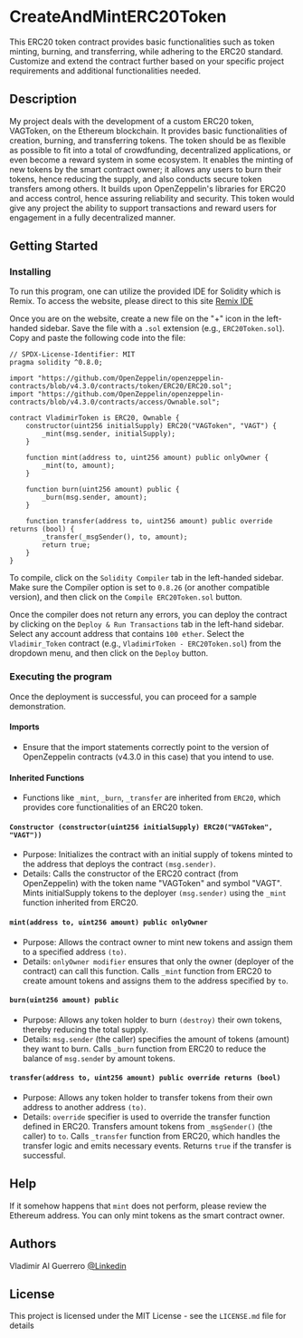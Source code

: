 # CreateAndMintERC20Token

This ERC20 token contract provides basic functionalities such as token minting, burning, and transferring, while adhering to the ERC20 standard. Customize and extend the contract further based on your specific project requirements and additional functionalities needed.

## Description

My project deals with the development of a custom ERC20 token, VAGToken, on the Ethereum blockchain. It provides basic functionalities of creation, burning, and transferring tokens. The token should be as flexible as possible to fit into a total of crowdfunding, decentralized applications, or even become a reward system in some ecosystem. It enables the minting of new tokens by the smart contract owner; it allows any users to burn their tokens, hence reducing the supply, and also conducts secure token transfers among others. It builds upon OpenZeppelin's libraries for ERC20 and access control, hence assuring reliability and security. This token would give any project the ability to support transactions and reward users for engagement in a fully decentralized manner.

## Getting Started

### Installing

To run this program, one can utilize the provided IDE for Solidity which is Remix. To access the website, please direct to this site [Remix IDE](https://remix.ethereum.org/)

Once you are on the website, create a new file on the "+" icon in the left-handed sidebar. Save the file with a `.sol` extension (e.g., `ERC20Token.sol`). Copy and paste the following code into the file:

```solidity
// SPDX-License-Identifier: MIT
pragma solidity ^0.8.0;

import "https://github.com/OpenZeppelin/openzeppelin-contracts/blob/v4.3.0/contracts/token/ERC20/ERC20.sol";
import "https://github.com/OpenZeppelin/openzeppelin-contracts/blob/v4.3.0/contracts/access/Ownable.sol";

contract VladimirToken is ERC20, Ownable {
    constructor(uint256 initialSupply) ERC20("VAGToken", "VAGT") {
        _mint(msg.sender, initialSupply);
    }

    function mint(address to, uint256 amount) public onlyOwner {
        _mint(to, amount);
    }

    function burn(uint256 amount) public {
        _burn(msg.sender, amount);
    }

    function transfer(address to, uint256 amount) public override returns (bool) {
        _transfer(_msgSender(), to, amount);
        return true;
    }
}
```

To compile, click on the `Solidity Compiler` tab in the left-handed sidebar. Make sure the Compiler option is set to `0.8.26` (or another compatible version), and then click on the `Compile ERC20Token.sol` button.

Once the compiler does not return any errors, you can deploy the contract by clicking on the `Deploy & Run Transactions` tab in the left-hand sidebar. Select any account address that contains `100 ether`. Select the `Vladimir_Token` contract (e.g., `VladimirToken - ERC20Token.sol`) from the dropdown menu, and then click on the `Deploy` button. 

### Executing the program

Once the deployment is successful, you can proceed for a sample demonstration.

#### Imports
- Ensure that the import statements correctly point to the version of OpenZeppelin contracts (v4.3.0 in this case) that you intend to use.

#### Inherited Functions
- Functions like `_mint`, `_burn`, `_transfer` are inherited from `ERC20`, which provides core functionalities of an ERC20 token.

#### `Constructor (constructor(uint256 initialSupply) ERC20("VAGToken", "VAGT"))`
- Purpose: Initializes the contract with an initial supply of tokens minted to the address that deploys the contract `(msg.sender)`.
- Details: Calls the constructor of the ERC20 contract (from OpenZeppelin) with the token name "VAGToken" and symbol "VAGT". Mints initialSupply tokens to the deployer `(msg.sender)` using the `_mint` function inherited from ERC20.

#### `mint(address to, uint256 amount) public onlyOwner`
- Purpose: Allows the contract owner to mint new tokens and assign them to a specified address `(to)`.
- Details: `onlyOwner modifier` ensures that only the owner (deployer of the contract) can call this function. Calls `_mint` function from ERC20 to create amount tokens and assigns them to the address specified by `to`.

#### `burn(uint256 amount) public`
- Purpose: Allows any token holder to burn `(destroy)` their own tokens, thereby reducing the total supply.
- Details: `msg.sender` (the caller) specifies the amount of tokens (amount) they want to burn. Calls `_burn` function from ERC20 to reduce the balance of `msg.sende`r by amount tokens.

#### `transfer(address to, uint256 amount) public override returns (bool)`
- Purpose: Allows any token holder to transfer tokens from their own address to another address `(to)`.
- Details: `override` specifier is used to override the transfer function defined in ERC20. Transfers amount tokens from `_msgSender()` (the caller) to `to`. Calls `_transfer` function from ERC20, which handles the transfer logic and emits necessary events. Returns `true` if the transfer is successful.
  
## Help

If it somehow happens that `mint` does not perform, please review the Ethereum address. You can only mint tokens as the smart contract owner.

## Authors

Vladimir Al Guerrero
[@Linkedin](https://www.linkedin.com/in/vladimir-al-guerrero-178b6a24b/)

## License

This project is licensed under the MIT License - see the `LICENSE.md` file for details
